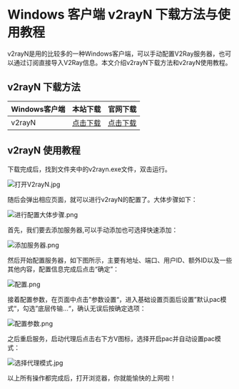 # Windows 客户端 v2rayN 下载方法与使用教程
v2rayN是用的比较多的一种Windows客户端，可以手动配置V2Ray服务器，也可以通过订阅直接导入V2Ray信息。本文介绍v2rayN下载方法和v2rayN使用教程。
## v2rayN 下载方法

|Windows客户端|本站下载|官网下载|
|----|----|----|
|v2rayN|[点击下载](https://github.com/bwgvps/v2ray-tutorial/tree/master/v2rayN)|[点击下载](https://github.com/2dust/v2rayN/releases)|


## v2rayN 使用教程

下载完成后，找到文件夹中的v2rayn.exe文件，双击运行。

![打开V2rayN.jpg](https://i.loli.net/2021/08/02/2wRlCO17H8TpQxJ.jpg)

随后会弹出相应页面，就可以进行v2rayN的配置了。大体步骤如下：

![进行配置大体步骤.png](https://i.loli.net/2021/08/02/KPds4RzwAe1XOoa.png)

首先，我们要去添加服务器,可以手动添加也可选择快速添加：

![添加服务器.png](https://i.loli.net/2021/08/02/WyLNhM2TEkJzo4F.png)

然后开始配置服务器，如下图所示，主要有地址、端口、用户ID、额外ID以及一些其他内容，配置信息完成后点击“确定”：

![配置.png](https://i.loli.net/2021/08/02/qJYnLiyW54x8uZv.png)

接着配置参数，在页面中点击”参数设置“，进入基础设置页面后设置”默认pac模式“，勾选”底层传输...“，确认无误后按确定选项：

![配置参数.png](https://i.loli.net/2021/08/02/DLzaxoQ24Tq8kF9.png)

之后重启服务，启动代理后点击右下方V图标，选择开启pac并自动设置pac模式：

![选择代理模式.jpg](https://i.loli.net/2021/08/02/VP5StMzAdI6Kqx7.jpg)

以上所有操作都完成后，打开浏览器，你就能愉快的上网啦！
